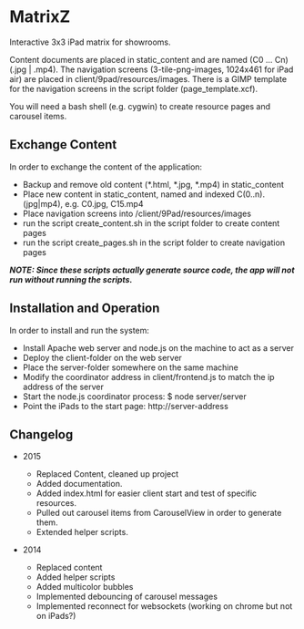 MatrixZ
=======

Interactive 3x3 iPad matrix for showrooms.

Content documents are placed in static_content and are named (C0 ... Cn) (.jpg | .mp4).
The navigation screens (3-tile-png-images, 1024x461 for iPad air) are placed in client/9pad/resources/images.
There is a GIMP template for the navigation screens in the script folder (page_template.xcf).

You will need a bash shell (e.g. cygwin) to create resource pages and carousel items.

Exchange Content
----------------
In order to exchange the content of the application:
- Backup and remove old content (*.html, *.jpg, *.mp4) in static_content
- Place new content in static_content, named and indexed C(0..n).(jpg|mp4), e.g. C0.jpg, C15.mp4
- Place navigation screens into /client/9Pad/resources/images
- run the script create_content.sh in the script folder to create content pages
- run the script create_pages.sh in the script folder to create navigation pages

***NOTE: Since these scripts actually generate source code, the app will not run without running the scripts.***

Installation and Operation
--------------------------
In order to install and run the system:
- Install Apache web server and node.js on the machine to act as a server
- Deploy the client-folder on the web server
- Place the server-folder somewhere on the same machine
- Modify the coordinator address in client/frontend.js to match the ip address of the server
- Start the node.js coordinator process:
	$ node server/server
- Point the iPads to the start page: http://server-address


Changelog
---------
* 2015
  * Replaced Content, cleaned up project
  * Added documentation.
  * Added index.html for easier client start and test of specific resources.
  * Pulled out carousel items from CarouselView in order to generate them.
  * Extended helper scripts.

  
* 2014
  * Replaced content
  * Added helper scripts
  * Added multicolor bubbles
  * Implemented debouncing of carousel messages
  * Implemented reconnect for websockets (working on chrome but not on iPads?)
